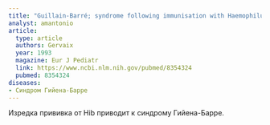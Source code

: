 ```yaml
---
title: "Guillain-Barré; syndrome following immunisation with Haemophilus influenzae type b conjugate vaccine"
analyst: amantonio
article:
  type: article
  authors: Gervaix
  year: 1993
  magazine: Eur J Pediatr
  link: https://www.ncbi.nlm.nih.gov/pubmed/8354324
  pubmed: 8354324
diseases:
- Синдром Гийена-Барре
---
```


Изредка прививка от Hib приводит к синдрому Гийена-Барре.

